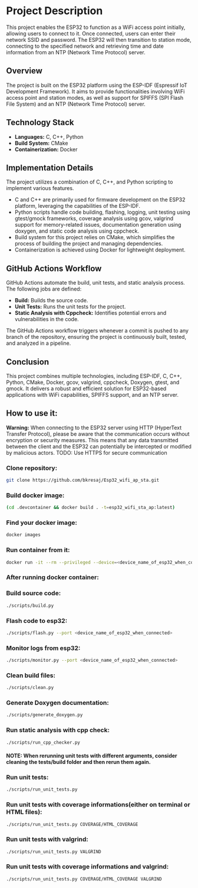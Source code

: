 # Project Description

This project enables the ESP32 to function as a WiFi access point initially, allowing users to connect to it. Once connected, users can enter their network SSID and password. The ESP32 will then transition to station mode, connecting to the specified network and retrieving time and date information from an NTP (Network Time Protocol) server.

## Overview

The project is built on the ESP32 platform using the ESP-IDF (Espressif IoT Development Framework). It aims to provide functionalities involving WiFi access point and station modes, as well as support for SPIFFS (SPI Flash File System) and an NTP (Network Time Protocol) server.

## Technology Stack

- **Languages:** C, C++, Python
- **Build System:** CMake
- **Containerization:** Docker

## Implementation Details

The project utilizes a combination of C, C++, and Python scripting to implement various features. 

- C and C++ are primarily used for firmware development on the ESP32 platform, leveraging the capabilities of the ESP-IDF.
- Python scripts handle code building, flashing, logging, unit testing using gtest/gmock frameworks, coverage analysis using gcov, valgrind support for memory-related issues, documentation generation using doxygen, and static code analysis using cppcheck.
- Build system for this project relies on CMake, which simplifies the process of building the project and managing dependencies. 
- Containerization is achieved using Docker for lightweight deployment.

## GitHub Actions Workflow

GitHub Actions automate the build, unit tests, and static analysis process. The following jobs are defined:

- **Build:** Builds the source code.
- **Unit Tests:** Runs the unit tests for the project.
- **Static Analysis with Cppcheck:** Identifies potential errors and vulnerabilities in the code.

The GitHub Actions workflow triggers whenever a commit is pushed to any branch of the repository, ensuring the project is continuously built, tested, and analyzed in a pipeline.

## Conclusion

This project combines multiple technologies, including ESP-IDF, C, C++, Python, CMake, Docker, gcov, valgrind, cppcheck, Doxygen, gtest, and gmock. It delivers a robust and efficient solution for ESP32-based applications with WiFi capabilities, SPIFFS support, and an NTP server.


## How to use it:

**Warning:** When connecting to the ESP32 server using HTTP (HyperText Transfer Protocol), please be aware that the communication occurs without encryption or security measures. This means that any data transmitted between the client and the ESP32 can potentially be intercepted or modified by malicious actors.
TODO: Use HTTPS for secure communication


### Clone repository:
```bash
git clone https://github.com/bkresaj/Esp32_wifi_ap_sta.git
```

### Build docker image:
```bash
(cd .devcontainer && docker build . -t=esp32_wifi_sta_ap:latest)
```

### Find your docker image:
```bash
docker images
```

### Run container from it:
```bash
docker run -it --rm --privileged --device=<device_name_of_esp32_when_connected> -v ${PWD}:/workspace --entrypoint bash <image_id>
```

### After running docker container:

### Build source code:
```bash
./scripts/build.py
```

### Flash code to esp32:
```bash
./scripts/flash.py --port <device_name_of_esp32_when_connected>
```

### Monitor logs from esp32:
```bash
./scripts/monitor.py --port <device_name_of_esp32_when_connected>
```

### Clean build files:
```bash
./scripts/clean.py
```

### Generate Doxygen documentation:
```bash
./scripts/generate_doxygen.py
```

### Run static analysis with cpp check:
```bash
./scripts/run_cpp_checker.py
```

#### NOTE: When rerunning unit tests with different arguments, consider cleaning the tests/build folder and then rerun them again.
### Run unit tests:
```bash
./scripts/run_unit_tests.py
```

### Run unit tests with coverage informations(either on terminal or HTML files):
```bash
./scripts/run_unit_tests.py COVERAGE/HTML_COVERAGE
```

### Run unit tests with valgrind:
```bash
./scripts/run_unit_tests.py VALGRIND
```

### Run unit tests with coverage informations and valgrind:
```bash
./scripts/run_unit_tests.py COVERAGE/HTML_COVERAGE VALGRIND
```

